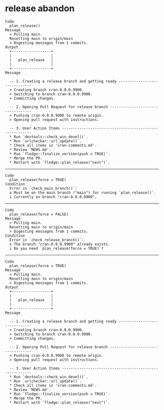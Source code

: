 # release abandon

    Code
      plan_release()
    Message
      > Pulling main.
      Resetting main to origin/main
      > Digesting messages from 1 commits.
    Output
      +------------------+
      |                  |
      |   plan_release   |
      |                  |
      +------------------+
    Message
      
      -- 1. Creating a release branch and getting ready ------------------------------
      > Creating branch cran-0.0.0.9900.
      > Switching to branch cran-0.0.0.9900.
      > Committing changes.
      
      -- 2. Opening Pull Request for release branch ----------------------------------
      > Pushing cran-0.0.0.9900 to remote origin.
      > Opening pull request with instructions.
      
      -- 3. User Action Items --------------------------------------------------------
      * Run `devtools::check_win_devel()`.
      * Run `urlchecker::url_update()`.
      * Check all items in 'cran-comments.md'.
      * Review 'NEWS.md'.
      * Run `fledge::finalize_version(push = TRUE)`.
      * Merge the PR.
      * Restart with `fledge::plan_release("next")`.

---

    Code
      plan_release(force = TRUE)
    Condition
      Error in `check_main_branch()`:
      x Must be on the main branch ("main") for running `plan_release()`.
      i Currently on branch "cran-0.0.0.9900".

---

    Code
      plan_release(force = FALSE)
    Message
      > Pulling main.
      Resetting main to origin/main
      > Digesting messages from 1 commits.
    Condition
      Error in `check_release_branch()`:
      x The branch "cran-0.0.0.9900" already exists.
      i Do you need `plan_release(force = TRUE)`?

---

    Code
      plan_release(force = TRUE)
    Message
      > Pulling main.
      Resetting main to origin/main
      > Digesting messages from 1 commits.
    Output
      +------------------+
      |                  |
      |   plan_release   |
      |                  |
      +------------------+
    Message
      
      -- 1. Creating a release branch and getting ready ------------------------------
      > Creating branch cran-0.0.0.9900.
      > Switching to branch cran-0.0.0.9900.
      > Committing changes.
      
      -- 2. Opening Pull Request for release branch ----------------------------------
      > Pushing cran-0.0.0.9900 to remote origin.
      > Opening pull request with instructions.
      
      -- 3. User Action Items --------------------------------------------------------
      * Run `devtools::check_win_devel()`.
      * Run `urlchecker::url_update()`.
      * Check all items in 'cran-comments.md'.
      * Review 'NEWS.md'.
      * Run `fledge::finalize_version(push = TRUE)`.
      * Merge the PR.
      * Restart with `fledge::plan_release("next")`.

